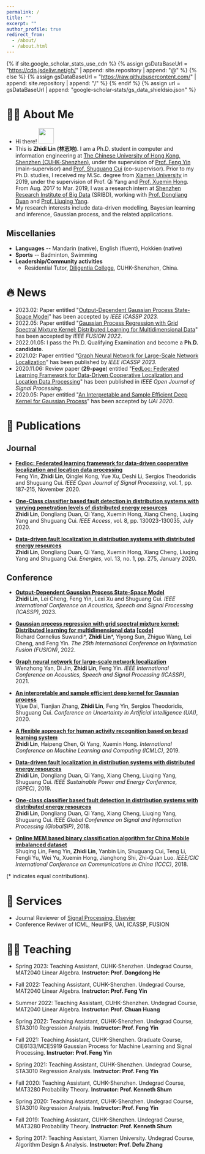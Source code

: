 ```yaml
---
permalink: /
title: ""
excerpt: ""
author_profile: true
redirect_from: 
  - /about/
  - /about.html
---
```


{% if site.google_scholar_stats_use_cdn %}
{% assign gsDataBaseUrl = "https://cdn.jsdelivr.net/gh/" | append: site.repository | append: "@" %}
{% else %}
{% assign gsDataBaseUrl = "https://raw.githubusercontent.com/" | append: site.repository | append: "/" %}
{% endif %}
{% assign url = gsDataBaseUrl | append: "google-scholar-stats/gs_data_shieldsio.json" %}

<span class='anchor' id='about-me'></span>

# 🧑‍🎓 About Me
+ Hi there! <img src="https://media.giphy.com/media/hvRJCLFzcasrR4ia7z/giphy.gif" width="40px">
+ This is **Zhidi Lin (林志地)**. I am a Ph.D. student in computer and information engineering at [The Chinese University of Hong Kong, Shenzhen (CUHK-Shenzhen)](https://www.cuhk.edu.cn/en), under the supervision of [Prof. Feng Yin](https://blsp-group.github.io/) (main-supervisor) and [Prof. Shuguang Cui](https://scholar.google.com/citations?user=1o_qvR0AAAAJ&hl=en&oi=ao) (co-supervisor). Prior to my Ph.D. studies, I received my M.Sc. degree from [Xiamen University](https://en.xmu.edu.cn/) in 2019, under the supervision of Prof. Qi Yang and [Prof. Xuemin Hong](https://www.researchgate.net/profile/Xuemin-Hong). From Aug. 2017 to Mar. 2019, I was a research intern at [Shenzhen Research Institute of Big Data](http://www.sribd.cn/en) (SRIBD), working with [Prof. Dongliang Duan](https://scholar.google.com/citations?user=OEDs9p8AAAAJ&hl=en) and [Prof. Liuqing Yang](https://scholar.google.com/citations?user=dmOGdOYAAAAJ&hl=en). 
+ My research interests include data-driven modelling, Bayesian learning and inference, Gaussian process, and the related applications.

## Miscellanies
- <b>Languages</b> -- Mandarin (native), English (fluent), Hokkien (native)  
- <b>Sports</b> -- Badminton, Swimming  
- <b>Leadership/Community activities</b>  
  * Residential Tutor, [Diligentia College](https://diligentia.cuhk.edu.cn/en/teacher-search?keywords=&alphabet=All&category=All&academic=All&class_type=All&tag=All&floor=All&page=2), CUHK-Shenzhen, China.

# 🔥 News
- 2023.02: Paper entitled "[Output-Dependent Gaussian Process State-Space Model](https://ieeexplore.ieee.org/document/10095784)" has been accepted by *IEEE ICASSP 2023.*
- 2022.05: Paper entitled "[Gaussian Process Regression with Grid Spectral Mixture Kernel: Distributed Learning for Multidimensional Data](<https://ieeexplore.ieee.org/document/9841347>)" has been accepted by *IEEE FUSION 2022*. 
- 2022.01.05: I pass the Ph.D. Qualifying Examination and become a **Ph.D. candidate**.
- 2021.02: Paper entitled "[Graph Neural Network for Large-Scale Network Localization](https://ieeexplore.ieee.org/document/9414520)" has been published by *IEEE ICASSP 2023.*
- 2020.11.06: Review paper (**29-page**) entitled "[FedLoc: Federated Learning Framework for Data-Driven Cooperative Localization and Location Data Processing](https://ieeexplore.ieee.org/document/9250516)" has been published in *IEEE Open Journal of Signal Processing*.
- 2020.05: Paper entitled "[An Interpretable and Sample Efficient Deep Kernel for Gaussian Process](<http://proceedings.mlr.press/v124/dai20a.html>)" has been accepted by *UAI 2020*.

# 📝 Publications 

<!-- <div class='paper-box'><div class='paper-box-image'><div><div class="badge">IEEE ICASSP</div><img src='images/Graphical abstract.png' alt="sym" width="100%"></div></div>
<div class='paper-box-text' markdown="1">

[Output-Dependent Gaussian Process State-Space Model](https://ieeexplore.ieee.org/document/9755128)

**Zhidi Lin**, Lei Cheng, Feng Yin, Lexi Xu, Shuguang Cui

[**Project**](https://ieeexplore.ieee.org/document/10095784) <strong><span class='show_paper_citations' data='cuDwCOwAAAAJ&hl=zh-CN'></span></strong>
- We proposed a multi-level detection scheme inspired by human immune system against selective forwarding attacks in WSNs. 
- The detection accuracy and the false alarm rate are much lower than other effective methods.
- We also reduced the computation complexity to $$O(n)$$.
</div></div> -->

## Journal
- <b>[Fedloc: Federated learning framework for data-driven cooperative localization and location data processing](<https://ieeexplore.ieee.org/abstract/document/9250516>)</b><br>
Feng Yin, <b>Zhidi Lin</b>,  Qinglei Kong, Yue Xu, Deshi Li, Sergios Theodoridis and Shuguang Cui. <em>IEEE Open Journal of Signal Processing</em>, vol. 1, pp. 187-215, November 2020. <br>

- <b>[One-Class classifier based fault detection in distribution systems with varying penetration levels of distributed energy resources](<https://ieeexplore.ieee.org/abstract/document/9141286>)</b><br>
<b>Zhidi Lin</b>,  Dongliang Duan, Qi Yang, Xuemin Hong, Xiang Cheng, Liuqing Yang and Shuguang Cui. <em>IEEE Access</em>, vol. 8, pp. 130023-130035, July 2020. <br>
  
- <b>[Data-driven fault localization in distribution systems with distributed energy resources](<https://www.mdpi.com/1996-1073/13/1/275>)</b><br>
<b>Zhidi Lin</b>,  Dongliang Duan, Qi Yang, Xuemin Hong, Xiang Cheng, Liuqing Yang and Shuguang Cui. <em>Energies</em>, vol. 13, no. 1, pp. 275, January 2020. <br>


## Conference
- <b>[Output-Dependent Gaussian Process State-Space Model](https://ieeexplore.ieee.org/document/10095784)</b><br>
<b>Zhidi Lin</b>, Lei Cheng, Feng Yin, Lexi Xu and Shuguang Cui. <em>IEEE International Conference on Acoustics, Speech and Signal Processing (ICASSP)</em>, 2023. <br>
  
- <b>[Gaussian process regression with grid spectral mixture kernel: Distributed learning for multidimensional data](<https://ieeexplore.ieee.org/document/9841347>)  [[code]](<https://github.com/richardcsuwandi/distributed-gsm>) </b><br>
Richard Cornelius Suwandi\*, <b>Zhidi Lin</b>\*, Yiyong Sun, Zhiguo Wang, Lei Cheng, and Feng Yin. <em>The 25th International Conference on Information Fusion (FUSION)</em>, 2022. <br>

- <b>[Graph neural network for large-scale network localization](<https://ieeexplore.ieee.org/abstract/document/9414520>)</b><br>
Wenzhong Yan, Di Jin, <b>Zhidi Lin</b>, Feng Yin. <em>IEEE International Conference on Acoustics, Speech and Signal Processing (ICASSP)</em>, 2021. <br>

- <b>[An interpretable and sample efficient deep kernel for Gaussian process](<http://proceedings.mlr.press/v124/dai20a.html>)</b><br>
Yijue Dai, Tianjian Zhang, <b>Zhidi Lin</b>, Feng Yin, Sergios Theodoridis, Shuguang Cui. <em> Conference on Uncertainty in Artificial Intelligence (UAI)</em>, 2020. <br>

- <b>[A flexible approach for human activity recognition based on broad learning system](<https://dl.acm.org/doi/abs/10.1145/3318299.3318318>)</b><br>
<b>Zhidi Lin</b>, Haipeng Chen, Qi Yang, Xuemin Hong. <em> International Conference on Machine Learning and Computing (ICMLC)</em>, 2019. <br>


- <b>[Data-driven fault localization in distribution systems with distributed energy resources](<https://ieeexplore.ieee.org/document/8974949>)</b><br>
<b>Zhidi Lin</b>, Dongliang Duan, Qi Yang, Xiang Cheng, Liuqing Yang, Shuguang Cui. <em> IEEE Sustainable Power and Energy Conference, (iSPEC)</em>, 2019. <br>

- <b>[One-class classifier based fault detection in distribution systems with distributed energy resources](<https://ieeexplore.ieee.org/abstract/document/8646526>)</b><br>
<b>Zhidi Lin</b>, Dongliang Duan, Qi Yang, Xiang Cheng, Liuqing Yang, Shuguang Cui. <em> IEEE Global Conference on Signal and Information Processing (GlobalSIP)</em>, 2018. <br>

- <b>[Online MEM based binary classification algorithm for China Mobile imbalanced dataset](<https://ieeexplore.ieee.org/abstract/document/8641222>)</b><br>
Shuqing Lin, Feng Yin, <b>Zhidi Lin</b>, Yanbin Lin, Shuguang Cui, Teng Li, Fengli Yu, Wei Yu, Xuemin Hong, Jianghong Shi, Zhi-Quan Luo. <em> IEEE/CIC International Conference on Communications in China (ICCC)</em>, 2018. <br>
  
 (\* indicates equal contributions).<br>

# 🏫 Services
* Journal Reviewer of [Signal Processing, Elsevier](https://www.journals.elsevier.com/signal-processing)
* Conference Reviwer of ICML, NeurIPS, UAI, ICASSP, FUSION

# 👨‍🏫 Teaching
- Spring 2023: Teaching Assistant, CUHK-Shenzhen. Undegrad Course, MAT2040 Linear Algebra. **Instructor: Prof. Dongdong He**
  
- Fall 2022: Teaching Assistant, CUHK-Shenzhen. Undegrad Course, MAT2040 Linear Algebra. **Instructor: Prof. Feng Yin**
  
- Summer 2022: Teaching Assistant, CUHK-Shenzhen. Undegrad Course, MAT2040 Linear Algebra. **Instructor: Prof. Chuan Huang**
  
- Spring 2022: Teaching Assistant, CUHK-Shenzhen. Undegrad Course, STA3010 Regression Analysis. **Instructor: Prof. Feng Yin**

- Fall 2021: Teaching Assistant, CUHK-Shenzhen. Graduate Course, CIE6133/MCE5919 Gaussian Process for Machine Learning and Signal Processing. **Instructor: Prof. Feng Yin**

- Spring 2021: Teaching Assistant, CUHK-Shenzhen. Undegrad Course, STA3010 Regression Analysis. **Instructor: Prof. Feng Yin**

- Fall 2020: Teaching Assistant, CUHK-Shenzhen. Undegrad Course, MAT3280 Probability Theory. **Instructor: Prof. Kenneth Shum**

- Spring 2020: Teaching Assistant, CUHK-Shenzhen. Undegrad Course, STA3010 Regression Analysis. **Instructor: Prof. Feng Yin**

- Fall 2019: Teaching Assistant, CUHK-Shenzhen. Undegrad Course, MAT3280 Probability Theory. **Instructor: Prof. Kenneth Shum**

- Spring 2017: Teaching Assistant, Xiamen University. Undegrad Course, Algorithm Design & Analysis. **Instructor: Prof. Defu Zhang**

<!-- # 🎖 Honors and Awards
- 2023.01: 2022 Asia and Pacific Mathematical Contest in Modeling (APMCM), **Second Prize**.
- 2022.11: 2023 UESTC Excellent Graduates (**Top 5%**). 
- 2022.10: UESTC Outstanding Student Candidates (**Top 1%**).
- 2022.09: UESTC **Honor Research** Award.
- 2022.02: World Mathematical Contest in Modeling (MCM), **Mertorious Winner Award**.
- 2022.01: Assigned as an **IEEE Student Member**.
- 2021.09: Chinese Mathcup Modeling Contest, **First Prize**.
- 2021.12: Chinese College Students Math Contest, **First Prize**.
- 2021.10: Outstanding Students Scholarship in UESTC (**Top 10%**).

# 💬 Invited Talks
- 2022.10: **The 6th UESTC Students Development Conference.**
- 2022.04: **2022 UESTC Students Sharing Meeting on machine learning.**
 
# 💻 Internships
- 2021.07 - 2021.08: **Big Data in Clouds Corporation**, Guiyang, China.
- 2021.06 - 2021.07: **Xi'An Institute of Optics and Precision Mechanics of CAS**, Xi'an, China. -->
